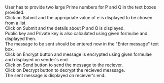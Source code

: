 User has to provide two large Prime numbers for P and Q in the text boxes provided.<br>
Click on Submit and the appropriate value of e is displayed to be chosen from a list.<br>
Click on Submit and the details about P and Q is displayed.<br>
Public key and Private key is also calculated using given formulae and displayed then.<br>
The message to be sent should be entered now in the "Enter message" text box.<br>
Click on Encrypt button and message is encrypted using given formulae and displayed on sender's end.<br>
Click on Send button to send the message to the reciever.<br>
Click on Decrypt button to decrypt the recieved messsage.<br>
The sent message is displayed on reciever's end.<br>
